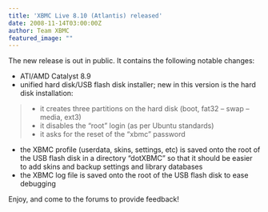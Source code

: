 ```yaml
---
title: 'XBMC Live 8.10 (Atlantis) released'
date: 2008-11-14T03:00:00Z
author: Team XBMC
featured_image: ""
---
```

The new release is out in public. It contains the following notable changes:

 
 *  ATI/AMD Catalyst 8.9
 *  unified hard disk/USB flash disk installer; new in this version is the hard disk installation:  
 
>  - it creates three partitions on the hard disk (boot, fat32 – swap – media, ext3)  
>  - it disables the “root” login (as per Ubuntu standards)  
>  - it asks for the reset of the “xbmc” password
> 
>   
 *  the XBMC profile (userdata, skins, settings, etc) is saved onto the root of the USB flash disk in a directory “dotXBMC” so that it should be easier to add skins and backup settings and library databases
 *  the XBMC log file is saved onto the root of the USB flash disk to ease debugging
 
 Enjoy, and come to the forums to provide feedback!

 